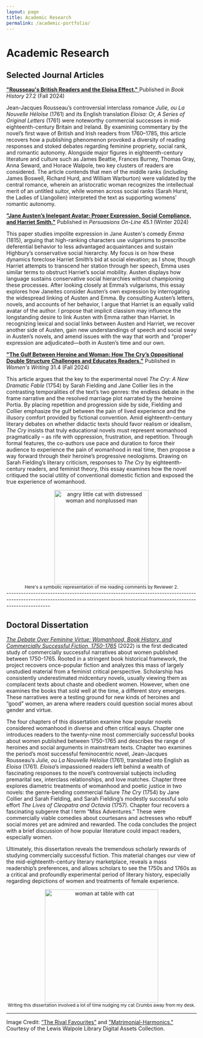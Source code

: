 ```yaml
---
layout: page
title: Academic Research 
permalink: /academic-portfolio/
---
```


# Academic Research

## Selected Journal Articles

[**"Rousseau's British Readers and the Eloisa Effect."** ](https://muse.jhu.edu/pub/1/article/947327)
Published in _Book History_ 27.2 (Fall 2024)

Jean-Jacques Rousseau’s controversial interclass romance _Julie, ou La Nouvelle Héloïse_ (1761) and its English translation _Eloisa: Or, A Series of Original Letters_ (1761) were noteworthy commercial successes in mid-eighteenth-century Britain and Ireland. By examining commentary by the novel’s first wave of British and Irish readers from 1760–1785, this article recovers how a publishing phenomenon provoked a diversity of reading responses and stoked debates regarding feminine propriety, social rank, and romantic autonomy. Alongside major figures in eighteenth-century literature and culture such as James Beattie, Frances Burney, Thomas Gray, Anna Seward, and Horace Walpole, two key clusters of readers are considered. The article contends that men of the middle ranks (including James Boswell, Richard Hurd, and William Warburton) were validated by the central romance, wherein an aristocratic woman recognizes the intellectual merit of an untitled suitor, while women across social ranks (Sarah Hurst, the Ladies of Llangollen) interpreted the text as supporting womens’ romantic autonomy.

[**"Jane Austen’s Inelegant Avatar: Proper Expression, Social Compliance, and Harriet Smith."**](https://jasna.org/publications-2/persuasions-online/volume-45-no-1/litt/)
Published in _Persuasions On-Line_ 45.1 (Winter 2024)

This paper studies impolite expression in Jane Austen's comedy _Emma_ (1815), arguing that high-ranking characters use vulgarisms to prescribe deferential behavior to less advantaged acquaintances and sustain Highbury’s conservative social hierarchy. My focus is on how these dynamics foreclose Harriet Smith’s bid at social elevation; as I show, though Harriet attempts to transcend her station through her speech, Emma uses similar terms to obstruct Harriet’s social mobility. Austen displays how language sustains conservative social hierarchies without championing these processes. After looking closely at Emma’s vulgarisms, this essay explores how Janeites consider Austen’s own expression by interrogating the widespread linking of Austen and Emma.  By consulting Austen’s letters, novels, and accounts of her behavior, I argue that Harriet is an equally valid avatar of the author.  I propose that implicit classism may influence the longstanding desire to link Austen with Emma rather than Harriet.  In recognizing lexical and social links between Austen and Harriet, we recover another side of Austen, gain new understandings of speech and social sway in Austen’s novels, and amend issues with the way that worth and “proper” expression are adjudicated—both in Austen’s time and our own. 

[**"The Gulf Between Heroine and Woman: How The Cry’s Oppositional Double Structure Challenges and Educates Readers."**](https://www.tandfonline.com/doi/full/10.1080/09699082.2024.2375894)
Published in _Women's Writing_ 31.4 (Fall 2024)

This article argues that the key to the experimental novel _The Cry: A New Dramatic Fable_ (1754) by Sarah Fielding and Jane Collier lies in the contrasting temporalities of the text’s two genres: the endless debate in the frame narrative and the resolved marriage plot narrated by the heroine Portia. By placing repetition and progression side by side, Fielding and Collier emphasize the gulf between the pain of lived experience and the illusory comfort provided by fictional convention. Amid eighteenth-century literary debates on whether didactic texts should favor realism or idealism, _The Cry_ insists that truly educational novels must represent womanhood pragmatically – as rife with oppression, frustration, and repetition. Through formal features, the co-authors use pace and duration to force their audience to experience the pain of womanhood in real time, then propose a way forward through their heroine’s progressive neologisms. Drawing on Sarah Fielding’s literary criticism, responses to _The Cry_ by eighteenth-century readers, and feminist theory, this essay examines how the novel critiqued the social utility of conventional domestic fiction and exposed the true experience of womanhood.

<center><img src="../assets/img/Reviewer2Final.jpg" alt="angry little cat with distressed woman and nonplussed man" height="250"/></center>
<center><small>Here's a symbolic representation of me reading comments by Reviewer 2.</small></center>
------------------------------------------------------------------------------------------------------------------------------------------------------------------------------

## Doctoral Dissertation 

[_The Debate Over Feminine Virtue: Womanhood, Book History, and Commercially Successful Fiction, 1750-1765_](https://utoronto.scholaris.ca/items/f108ae40-0377-4b8d-8264-e1c758c62d26) (2022) is the first dedicated study of commercially successful narratives about women published between 1750-1765. Rooted in a stringent book historical framework, the project recovers once-popular fiction and analyzes this mass of largely unstudied material from a feminist critical perspective. Scholarship has consistently underestimated midcentury novels, usually viewing them as complacent texts about chaste and obedient women. However, when one examines the books that sold well at the time, a different story emerges. These narratives were a testing ground for new kinds of heroines and “good” women, an arena where readers could question social mores about gender and virtue. 

The four chapters of this dissertation examine how popular novels considered womanhood in diverse and often critical ways. Chapter one introduces readers to the twenty-nine most commercially successful books about women published between 1750-1765 and describes the range of heroines and social arguments in mainstream texts. Chapter two examines the period’s most successful feminocentric novel, Jean-Jacques Rousseau’s _Julie, ou La Nouvelle Héloïse_ (1761), translated into English as _Eloisa_ (1761). _Eloisa_’s impassioned readers left behind a wealth of fascinating responses to the novel’s controversial subjects including premarital sex, interclass relationships, and love matches. Chapter three explores diametric treatments of womanhood and poetic justice in two novels: the genre-bending commercial failure _The Cry_ (1754) by Jane Collier and Sarah Fielding, and Sarah Fielding’s modestly successful solo effort _The Lives of Cleopatra and Octavia_ (1757). Chapter four recovers a fascinating subgenre that I term “Miss Adventures.” These were commercially viable comedies about courtesans and actresses who rebuff social mores yet are admired and rewarded. The coda concludes the project with a brief discussion of how popular literature could impact readers, especially women. 

Ultimately, this dissertation reveals the tremendous scholarly rewards of studying commercially successful fiction. This material changes our view of the mid-eighteenth-century literary marketplace, reveals a mass readership’s preferences, and allows scholars to see the 1750s and 1760s as a critical and profoundly experimental period of literary history, especially regarding depictions of women and treatments of female experience.

<center><img src="../assets/img/Rivals.jpg" alt="woman at table with cat" height="300"/></center>
<center><small>Writing this dissertation involved a lot of time nudging my cat Crumbs away from my desk.</small></center>

------------------------------------------------------------------------------------------------------------------------------------------------------------------------------

Image Credit: [“The Rival Favourites”](https://collections.library.yale.edu/catalog/10728399) and ["Matrimonial-Harmonics."](https://collections.library.yale.edu/catalog/15813802) Courtesy of the Lewis Walpole Library Digital Assets Collection.
